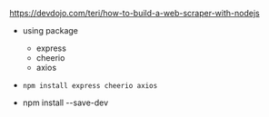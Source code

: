 https://devdojo.com/teri/how-to-build-a-web-scraper-with-nodejs

- using package 
  - express
  - cheerio
  - axios
- ``npm install express cheerio axios``

- npm install --save-dev